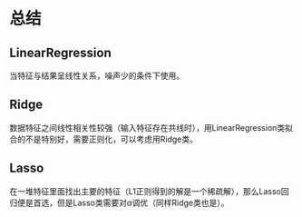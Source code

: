 # 总结
## LinearRegression  
当特征与结果呈线性关系，噪声少的条件下使用。
## Ridge  
数据特征之间线性相关性较强（输入特征存在共线时），用LinearRegression类拟合的不是特别好，需要正则化，可以考虑用Ridge类。
## Lasso  
在一堆特征里面找出主要的特征（L1正则得到的解是一个稀疏解），那么Lasso回归便是首选，但是Lasso类需要对$\alpha$调优（同样Ridge类也是）。
